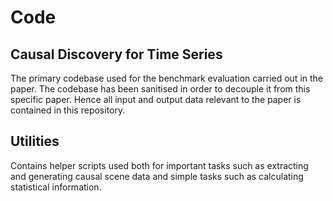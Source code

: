# Code

## Causal Discovery for Time Series
The primary codebase used for the benchmark evaluation carried out in the paper. The codebase has been sanitised in order to decouple it from this specific paper. Hence all input and output data relevant to the paper is contained in this repository.

## Utilities
Contains helper scripts used both for important tasks such as extracting and generating causal scene data and simple tasks such as calculating statistical information.
